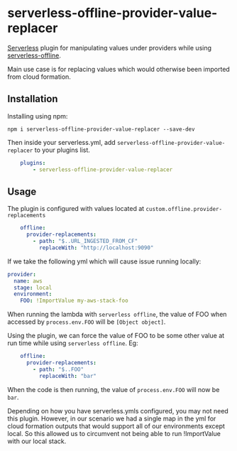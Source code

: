 # serverless-offline-provider-value-replacer

[Serverless](http://www.serverless.com) plugin for manipulating values under providers while using
[serverless-offline](https://github.com/dherault/serverless-offline).

Main use case is for replacing values which would otherwise been imported from cloud formation.

## Installation 

Installing using npm:

```shell
npm i serverless-offline-provider-value-replacer --save-dev
```

Then inside your serverless.yml, add `serverless-offline-provider-value-replacer` to your plugins list.

```yaml
    plugins:
        - serverless-offline-provider-value-replacer
```

## Usage

The plugin is configured with values located at `custom.offline.provider-replacements`

```yaml
    offline:
      provider-replacements:
        - path: "$..URL_INGESTED_FROM_CF"
          replaceWith: "http://localhost:9090"
```

If we take the following yml which will cause issue running locally:

```yaml
provider:
  name: aws
  stage: local
  environment:
    FOO: !ImportValue my-aws-stack-foo
```

When running the lambda with `serverless offline`, the value of FOO when accessed by `process.env.FOO` will be `[Object object]`.

Using the plugin, we can force the value of FOO to be some other value at run time while using `serverless offline`. Eg:

```yaml
    offline:
      provider-replacements:
        - path: "$..FOO"
          replaceWith: "bar"
```

When the code is then running, the value of `process.env.FOO` will now be `bar`.

Depending on how you have serverless.ymls configured, you may not need this plugin. However, in our scenario we had a single
map in the yml for cloud formation outputs that would support all of our environments except local. So this allowed us to
circumvent not being able to run !ImportValue with our local stack.